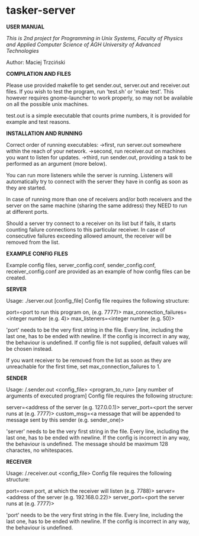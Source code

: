 # tasker-server

**USER MANUAL**

*This is 2nd project for Programming in Unix Systems, Faculty of Physics and Applied Computer Science of AGH University of Advanced Technologies*

Author: Maciej Trzciński

**COMPILATION AND FILES**

Please use provided makefile to get sender.out, server.out and receiver.out files.
If you wish to test the program, run 'test.sh' or 'make test'. This however requires gnome-launcher to work properly, so may not be available on all the possible unix machines.

test.out is a simple executable that counts prime numbers, it is provided for example and test reasons.

**INSTALLATION AND RUNNING**

Correct order of running executables:
->first, run server.out somewhere within the reach of your network.
->second, run receiver.out on machines you want to listen for updates.
->third, run sender.out, providing a task to be performed as an argument (more below).

You can run more listeners while the server is running. Listeners will automatically try to connect with the server they have in config as soon as they are started.

In case of running more than one of receivers and/or both receivers and the server on the same machine (sharing the same address) they NEED to run at different ports.

Should a server try connect to a receiver on its list but if fails, it starts counting failure connections to this particular receiver. In case of consecutive failures exceeding allowed amount, the receiver will be removed from the list.

**EXAMPLE CONFIG FILES**

Example config files, server_config.conf, sender_config.conf, receiver_config.conf are provided as an example of how config files can be created.

**SERVER**

Usage: ./server.out [config_file]
Config file requires the following structure:

port=<port to run this program on, (e.g. 7777)>
max_connection_failures=<integer number (e.g. 4)>
max_listeners=<integer number (e.g. 50)>

'port' needs to be the very first string in the file. Every line, including the last one, has to be ended with newline. If the config is incorrect in any way, the behaviour is undefined. If config file is not supplied, default values will be chosen instead.

If you want receiver to be removed from the list as soon as they are unreachable for the first time, set max_connection_failures to 1.

**SENDER**

Usage: /.sender.out <config_file> <program_to_run> \[any number of arguments of executed program\]
Config file requires the following structure:

server=<address of the server (e.g. 127.0.0.1)>
server_port=<port the server runs at (e.g. 7777)>
custom_msg=<a message that will be appended to message sent by this sender (e.g. sender_one)>

'server' needs to be the very first string in the file. Every line, including the last one, has to be ended with newline. If the config is incorrect in any way, the behaviour is undefined.
The message should be maximum 128 charactes, no whitespaces.

**RECEIVER**

Usage: /.receiver.out <config_file>
Config file requires the following structure:

port=<own port, at which the receiver will listen (e.g. 7788)>
server=<address of the server (e.g. 192.168.0.22)>
server_port=<port the server runs at (e.g. 7777)>

'port' needs to be the very first string in the file. Every line, including the last one, has to be ended with newline. If the config is incorrect in any way, the behaviour is undefined.
